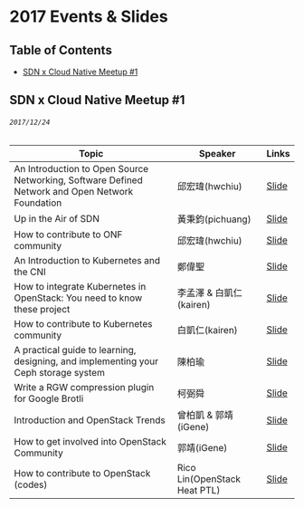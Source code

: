 # 2017 Events & Slides

## Table of Contents

- [SDN x Cloud Native Meetup #1](#sdn-x-cloud-native-meetup-1)

## SDN x Cloud Native Meetup #1
###### `2017/12/24`

| Topic       | Speaker        | Links |
|-------------|----------------|--------------|
| An Introduction to Open Source Networking, Software Defined Network and Open Network Foundation | 邱宏瑋(hwchiu) | [Slide](https://goo.gl/rSXu21) |
| Up in the Air of SDN | 黃秉鈞(pichuang)| [Slide](https://goo.gl/Fv68KT) |
| How to contribute to ONF community | 邱宏瑋(hwchiu) | [Slide](https://goo.gl/rgksbM)|
| An Introduction to Kubernetes and the CNI | 鄭偉聖 | [Slide](https://goo.gl/46TuLK)|
| How to integrate Kubernetes in OpenStack: You need to know these project | 李孟澤 & 白凱仁(kairen) | [Slide](https://goo.gl/hDSBej)|
| How to contribute to Kubernetes community | 白凱仁(kairen) | [Slide](https://speakerdeck.com/kairen/how-to-contribute-to-kubernetes-community)|
| A practical guide to learning, designing, and implementing your Ceph storage system | 陳柏瑜 | [Slide](https://goo.gl/X7qNKC)|
| Write a RGW compression plugin for Google Brotli | 柯弼舜 | [Slide](https://goo.gl/j5Paaa)|
| Introduction and OpenStack Trends | 曾柏凱 & 郭靖(iGene) | [Slide](https://goo.gl/qC3tmq)|
| How to get involved into OpenStack Community | 郭靖(iGene) | [Slide](https://goo.gl/Tt4qSV)|
| How to contribute to OpenStack (codes) | Rico Lin(OpenStack Heat PTL) | [Slide](https://goo.gl/SqLrCC)|


